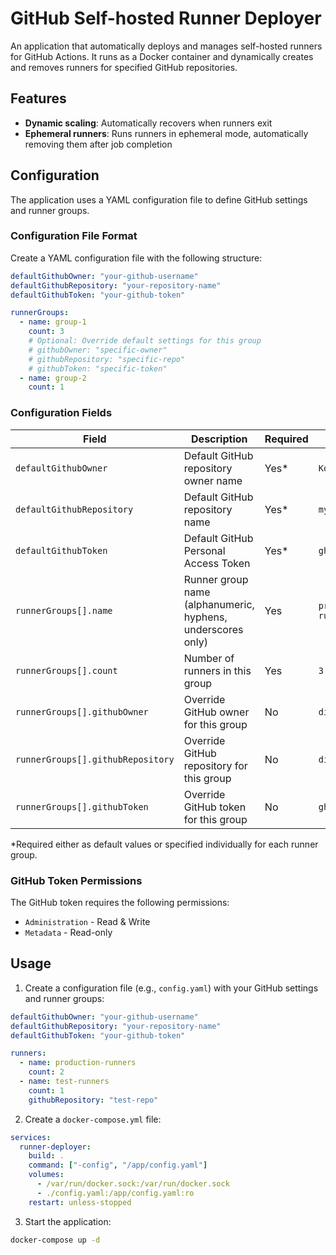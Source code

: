 # GitHub Self-hosted Runner Deployer

An application that automatically deploys and manages self-hosted runners for GitHub Actions. It runs as a Docker container and dynamically creates and removes runners for specified GitHub repositories.

## Features

- **Dynamic scaling**: Automatically recovers when runners exit
- **Ephemeral runners**: Runs runners in ephemeral mode, automatically removing them after job completion

## Configuration

The application uses a YAML configuration file to define GitHub settings and runner groups.

### Configuration File Format

Create a YAML configuration file with the following structure:

```yaml
defaultGithubOwner: "your-github-username"
defaultGithubRepository: "your-repository-name"
defaultGithubToken: "your-github-token"

runnerGroups:
  - name: group-1
    count: 3
    # Optional: Override default settings for this group
    # githubOwner: "specific-owner"
    # githubRepository: "specific-repo"
    # githubToken: "specific-token"
  - name: group-2
    count: 1
```

### Configuration Fields

| Field | Description | Required | Example |
|-------|-------------|----------|---------|
| `defaultGithubOwner` | Default GitHub repository owner name | Yes* | `Kotaro7750` |
| `defaultGithubRepository` | Default GitHub repository name | Yes* | `my-repo` |
| `defaultGithubToken` | Default GitHub Personal Access Token | Yes* | `ghp_xxxxxxxxxxxx` |
| `runnerGroups[].name` | Runner group name (alphanumeric, hyphens, underscores only) | Yes | `production-runners` |
| `runnerGroups[].count` | Number of runners in this group | Yes | `3` |
| `runnerGroups[].githubOwner` | Override GitHub owner for this group | No | `different-owner` |
| `runnerGroups[].githubRepository` | Override GitHub repository for this group | No | `different-repo` |
| `runnerGroups[].githubToken` | Override GitHub token for this group | No | `ghp_yyyyyyyy` |

*Required either as default values or specified individually for each runner group.

### GitHub Token Permissions

The GitHub token requires the following permissions:
- `Administration` - Read & Write
- `Metadata` - Read-only

## Usage

1. Create a configuration file (e.g., `config.yaml`) with your GitHub settings and runner groups:

```yaml
defaultGithubOwner: "your-github-username"
defaultGithubRepository: "your-repository-name"
defaultGithubToken: "your-github-token"

runners:
  - name: production-runners
    count: 2
  - name: test-runners
    count: 1
    githubRepository: "test-repo"
```

2. Create a `docker-compose.yml` file:

```yaml
services:
  runner-deployer:
    build: .
    command: ["-config", "/app/config.yaml"]
    volumes:
      - /var/run/docker.sock:/var/run/docker.sock
      - ./config.yaml:/app/config.yaml:ro
    restart: unless-stopped
```

3. Start the application:

```bash
docker-compose up -d
```
